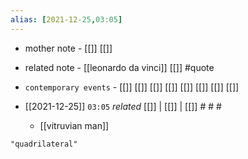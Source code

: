 ```yaml
---
alias: [2021-12-25,03:05]
---
```

- mother note - [[]] [[]]
- related note - [[leonardo da vinci]] [[]] #quote 
- `contemporary events` - [[]] [[]] [[]] [[]] [[]] [[]] [[]] [[]]

- [[2021-12-25]]  `03:05` _related_ [[]] | [[]] | [[]] # # #
	- [[vitruvian man]]

```query
"quadrilateral"
```